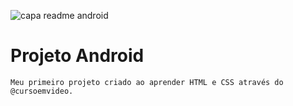 ![capa readme android](https://user-images.githubusercontent.com/95243915/175109395-5a9e22fc-e91d-4093-bc0d-7c2b902c7114.png)
# Projeto Android

```
Meu primeiro projeto criado ao aprender HTML e CSS através do @cursoemvideo.
```
